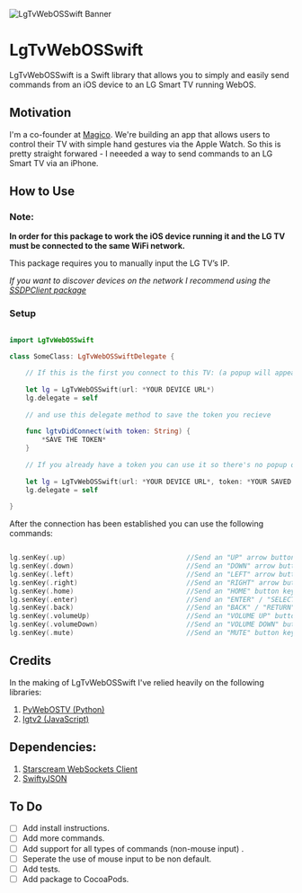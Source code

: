 ![LgTvWebOSSwift Banner](https://user-images.githubusercontent.com/70895232/119380019-dbad9780-bcc8-11eb-99e1-1264a9f6a0e8.png)
# LgTvWebOSSwift

 LgTvWebOSSwift is a Swift library that allows you to simply and easily send commands from an iOS device to an LG Smart TV running WebOS.

## Motivation

I'm a co-founder at [Magico](https://www.magico.ai/). We're building an app that allows users to control their TV with simple hand gestures via the Apple Watch.
So this is pretty straight forwared - I neeeded a way to send commands to an LG Smart TV via an iPhone.


## How to Use

### Note: 

**In order for this package to work the iOS device running it and the LG TV must be connected to the same WiFi network.**

This package requires you to manually input the LG TV’s IP.

*If you want to discover devices on the network I recommend using the [SSDPClient package](https://github.com/pierrickrouxel/SSDPClient)*

### Setup

```swift

import LgTvWebOSSwift

class SomeClass: LgTvWebOSSwiftDelegate {
    
    // If this is the first you connect to this TV: (a popup will appear on the TV and require user authorization)
    
    let lg = LgTvWebOSSwift(url: *YOUR DEVICE URL*)
    lg.delegate = self
    
    // and use this delegate method to save the token you recieve
    
    func lgtvDidConnect(with token: String) {
        *SAVE THE TOKEN*
    }
    
    // If you already have a token you can use it so there's no popup on the TV:
    
    let lg = LgTvWebOSSwift(url: *YOUR DEVICE URL*, token: *YOUR SAVED TOKEN*)
    lg.delegate = self
    
}

```

After the connection has been established you can use the following commands:

```swift

lg.senKey(.up)                              //Send an "UP" arrow button key press.
lg.senKey(.down)                            //Send an "DOWN" arrow button key press.
lg.senKey(.left)                            //Send an "LEFT" arrow button key press.
lg.senKey(.right)                           //Send an "RIGHT" arrow button key press.
lg.senKey(.home)                            //Send an "HOME" button key press.
lg.senKey(.enter)                           //Send an "ENTER" / "SELECT" button key press.
lg.senKey(.back)                            //Send an "BACK" / "RETURN" arrow button key press.
lg.senKey(.volumeUp)                        //Send an "VOLUME UP" button key press.
lg.senKey(.volumeDown)                      //Send an "VOLUME DOWN" button key press.
lg.senKey(.mute)                            //Send an "MUTE" button key press.

```



## Credits
In the making of LgTvWebOSSwift I've relied heavily on the following libraries:

1. [PyWebOSTV (Python)](https://github.com/supersaiyanmode/PyWebOSTV)
2. [lgtv2 (JavaScript)](https://github.com/hobbyquaker/lgtv2)

## Dependencies:
1. [Starscream WebSockets Client](https://github.com/daltoniam/Starscream)
2. [SwiftyJSON](https://github.com/SwiftyJSON/SwiftyJSON)

## To Do
- [ ] Add install instructions.
- [ ] Add more commands.
- [ ] Add support for all types of commands (non-mouse input) .
- [ ] Seperate the use of mouse input to be non default.
- [ ] Add tests.
- [ ] Add package to CocoaPods.
